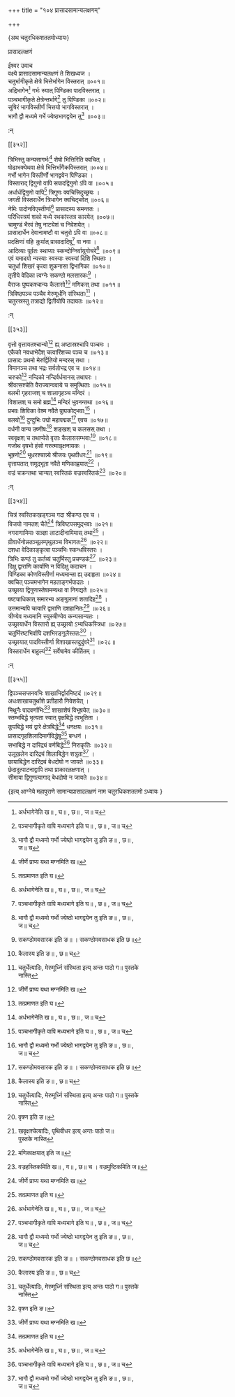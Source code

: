 +++
title = "१०४ प्रासादसामान्यलक्षणम्"

+++

\{अथ चतुरधिकशततमोध्यायः\}

प्रासादलक्षणं  
    
ईश्वर उवाच  
वक्ष्ये प्रासादसामान्यलक्षणं ते शिखध्वज   ।  
चतुर्भागीकृते क्षेत्रे भित्तेर्भागेन विस्तरात् ॥००१॥  
अद्रिभागेन[^३] गर्भः स्यात् पिण्डिका पादविस्तरात्   ।  
पञ्चभागीकृते क्षेत्रेन्तर्भागे[^४] तु पिण्डिका   ॥००२॥  
सुषिरं भागविस्तीर्णं भित्तयो भागविस्तरात् ।  
भागौ द्वौ मध्यमे गर्भे ज्येष्ठभागद्वयेन तु[^५]   ॥००३॥  
    
:न्  
    
[^१]: जीर्णे प्राप्य यथा मग्नमिति ख॥  
    
[^२]: तत्प्रमाणत इति घ॥  
    
[^३]: अर्धभागेनेति ख॥ , घ॥ , छ॥ , ज॥ च  
    
[^४]: पञ्चभागीकृते वापि मध्यभागे इति घ॥ , छ॥ , ज॥ च  
    
[^५]: भागौ द्वौ मध्यमो गर्भो ज्येष्ठो भागद्वयेन तु इति ङ॥ , छ॥ ,  
ज॥ च  

[[३५२]]
    
त्रिभिस्तु कन्यसागर्भः[^१] शेषो भित्तिरिति क्वचित् ।  
षोढाभक्येथवा क्षेत्रे भित्तिर्भागैकविस्तरात् ॥००४॥  
गर्भो भागेन विस्तीर्णो भागद्वयेन पिण्डिका ।  
विस्ताराद् द्विगुणो वापि सपादद्विगुणो ऽपि वा ॥००५॥  
अर्धार्धद्विगुणो वापि[^२] त्रिगुणः क्वचित्त्रिदुच्छ्रयः   ।  
जगती विस्तरार्धेन त्रिभागेन क्वचिद्भवेत् ॥००६॥  
नेमिः पादोनविएस्तीर्णा[^३] प्रासादस्य समन्ततः   ।  
परिधिस्त्रयं शको मध्ये रथकांस्तत्र कारयेत् ॥००७॥  
चामुण्डं भैरवं तेषु नाट्येशं च निवेशयेत्   ।  
प्रासादार्धेन देवानामष्टौ वा चतुरो ऽपि वा ॥००८॥  
प्रदक्षिणां वहिः कुर्यात् प्रासादादिषु[^४] वा नवा   ।  
आदित्याः पूर्वतः स्थाप्याः स्कन्दोग्निर्वायुगोचरे[^५]   ॥००९॥  
एवं यमादयो न्यस्याः स्वस्याः स्वस्यां दिशि स्थिताः   ।  
चतुर्धा शिखरं कृत्वा शुकनासा द्विभागिका ॥०१०॥  
तृतीये वेदिका त्वग्नेः सकण्ठो मलसारकः[^६]   ।  
वैराजः पुष्पकश्चान्यः कैलासो[^७] मणिकस् तथा   ॥०११॥  
त्रिविष्ठपञ्च पञ्चैव मेरुमूर्धनि संस्थिताः[^८]   ।  
चतुरस्रस्तु तत्राद्यो द्वितीयोपि तदायतः ॥०१२॥  
    
:न्  
    
[^१]: त्रिभिस्तु कलसो गर्भ इति ख॥ , छ॥ च  
    
[^२]: अध्यर्धद्विगुणो वापीति घ॥ , ज॥ च  
    
[^३]: पादेन विस्तीर्णा इति घ॥ , ज॥ च  
    
[^४]: प्रासादाद्दिक्षु इति ख॥ , घ॥ , छ॥ , ज॥ च । प्रासादे दिक्षु इति  
ङ॥  
    
[^५]: स्कन्दोग्निर्वामगोचरे इति क॥  
    
[^६]: सकण्ठोमवसारक इति ङ॥ । सकण्ठोमवसाधक इति छ॥  
    
[^७]: कैलास्य इति ङ॥ , छ॥ च  
    
[^८]: चतुर्धेत्यादिः, मेरुमूर्ध्नि संस्थिता इत्य् अन्तः पाठो ग॥ पुस्तके  
नास्ति  

[[३५३]]
    
वृत्तो वृत्तायतश्चान्यो[^१] ह्य् अष्टास्रश्चापि पञ्चमः   ।  
एकैको नवधाभेदैश् चत्वारिंशच्च पञ्च च ॥०१३॥  
प्रासादः प्रथमो मेरुर्द्वितियो मन्दरस् तथा ।  
विमानञ्च तथा भद्रः सर्वतोभद्र एव च ॥०१४॥  
चरुको[^२] नन्दिको नन्दिर्वर्धमानस् तथापरः ।  
श्रीवत्सश्चेति वैराज्यान्ववाये च समुत्थिताः ॥०१५॥  
बलभी गृहराजश् च शालागृहञ्च मन्दिरं ।  
विशालश् च समो ब्रह्म[^३] मन्दिरं भुवनन्तथा ॥०१६॥  
प्रभवः शिविका वेश्म नवैते पुष्पकोद्भवाः[^४]   ।  
बलयो[^५] दुन्दुभिः पद्मो महापद्मक[^६] एवच ॥०१७॥  
वर्धनी वान्य उष्णीषः[^७] शङ्खश् च कलसस् तथा   ।  
स्ववृक्षश् च तथाप्येते वृत्ताः कैलाससम्भवाः[^८]   ॥०१८॥  
गजोथ वृषभो हंसो गरुत्मान्नृक्षनायकः   ।  
भूषणो[^९] भूधरश्चान्न्ये श्रीजयः पृथवीधरः[^१०]   ॥०१९॥  
वृत्तायतात् समुद्भूता नवैते मणिकाह्वयात्[^११] ।  
वज्रं चक्रन्तथा चान्यत् स्वस्तिकं वज्रस्वस्तिकं[^१२]   ॥०२०॥  
    
:न्  
    
[^१]: चतुर्वृत्तायतश्चान्य इति घ॥  
    
[^२]: रुचका इति क॥  
    
[^३]: विशालश् च मनो ब्रह्मेति ख॥ , घ॥ च । विशालश् च तथा ब्रह्मेति  
ग॥  
    
[^४]: पणव इति ज॥  
    
[^५]: महापद्मश् च इति क॥  
    
[^६]: शकुनी चास्य उष्णीष इति ज॥  
    
[^८]: वर्धनीत्यादिः, कैलाससम्भवा इत्य् अन्तः पाठो छ॥ पुस्तके  
नास्ति  
    
[^९]: वृषण इति ङ॥  
    
[^१०]: खवृक्षश्चेत्यादिः, पृथिवीधर इत्य् अन्तः पाठो ज॥  
पुस्तके नास्ति  
    
[^११]: मणिकाक्षयात् इति ज॥  
    
[^१२]: वज्रहस्तिकमिति ख॥ , ग॥ , छ॥ च । वज्रमुष्टिकमिति ज॥  

[[३५४]]
    
चित्रं स्वस्तिकखड्गञ्च गदा श्रीकण्ठ एव च ।  
विजयो नामतश् चैते[^१] त्रिविष्टपसमुद्भवाः ॥०२१॥  
नगराणामिमाः सञ्ज्ञा लाटादीनामिमास् तथा[^२]   ।  
ग्रीवार्धेनोन्नतञ्चूलम्पृथुलञ्च विभागतः[^३]   ॥०२२॥  
दशधा वेदिकाङ्कृत्वा पञ्चभिः स्कन्धविस्तरः   ।  
त्रिभिः कण्ठं तु कर्तव्यं चतुर्भिस्तु प्रचण्डकं[^४]   ॥०२३॥  
दिक्षु द्वाराणि कार्याणि न विदिक्षु कदाचन ।  
पिण्डिका कोणविस्तीर्णा मध्यमान्ता ह्य् उदाहृता   ॥०२४॥  
क्वचित् पञ्चमभागेन महताङ्गर्भपादतः ।  
उच्छ्राया द्विगुणास्तेषामन्यथा वा निगद्यते ॥०२५॥  
षष्ट्याधिकात् समारभ्य अङ्गुलानां शतादिह[^५]   ।  
उत्तमान्यपि चत्वारि द्वाराणि दशहानितः[^६] ॥०२६॥  
त्रीण्येव मध्यमानि स्युस्त्रीण्येव कन्यसान्यतः   ।  
उच्छ्रायार्धेन विस्तारो ह्य् उच्छ्रायो ऽभ्यधिकस्त्रिधा ॥०२७॥  
चतुर्भिरष्टभिर्वापि दशभिरङ्गुलैस्ततः[^७] ।  
उच्छ्रायात् पादविस्तीर्णा विशाखास्तदुदुंवरे[^८]   ॥०२८॥  
विस्तरार्धेन बाहुल्यं[^९] सर्वेषामेव कीर्तितम् ।  
    
:न्  
    
[^१]: विजयो नायकश् चैते इति ग॥  
    
[^२]: नटादीनामिमास्तथेति ख॥ , ङ॥ च । नाट्यादीनामिमास्तथेति  
ग॥ , घ॥, छ॥ च । नादादीनामिमास्तथेति ज॥  
    
[^३]: पृथुलं स्वत्रिभागत इति ख॥ , घ॥ , छ॥ च । पृथुसमुद्रभागत इति  
ङ॥  
    
[^४]: चतुर्भिस्तु तदण्डकमिति ख॥ , ग॥ च । चतुर्भिः कृतदण्डकमिति  
ज॥  
    
[^५]: षष्ट्याधिकांशमारभ्य अङ्गुलानां शताधिकमिति  
ज॥  
    
[^६]: उत्तमान्यपि चत्वारि चत्वारि दशहानित इति ज॥  
    
[^७]: दशभिर्वा गुणैः शुभ इति छ॥  
    
[^८]: विशाखास्थे त्वडुम्बरे इति छ॥ च  
    
[^९]: विशुद्धेन तु वाहुल्यमिति ख॥ । विस्तरार्धेन वा हन्यादिति झ॥ ।  
विस्तरार्धेन बहुल्यमिति ज॥  

[[३५५]]
    
द्विपञ्चसप्तनवभिः शाखाभिर्द्वारमिष्टदं   ॥०२९॥  
अधःशाखाचतुर्थांशे प्रतीहारौ निवेशयेत् ।  
मिथुनैः पादवर्णाभिः[^१] शाखाशेषं विभूषयेत्   ॥०३०॥  
स्तम्भबिद्धे भृत्यता स्यात् वृक्षबिद्धे त्वभूतिता   ।  
कूपबिद्धे भयं द्वारे क्षेत्रबिद्धे[^२] धनक्षयः   ॥०३१॥  
प्रासादगृहशिलादिमार्गविद्धेषु[^३] बन्धनं ।  
सभाबिद्धे न दारिद्र्यं वर्णबिद्धे[^४] निराकृतिः   ॥०३२॥  
उलूखलेन दारिद्र्यं शिलाबिद्धेन शत्रुता[^५] ।  
छायाबिद्धेन दारिद्र्यं बेधदोषो न जायते ॥०३३॥  
छेदादुत्पाटनाद्वापि तथा प्राकारलक्षणात् ।  
सीमाया द्विगुणत्यागाद् बेधदोषो न जायते ॥०३४॥

\{इत्य् आग्नेये महापुराणे सामान्यप्रासादलक्षणं नाम चतुरधिकशततमो ऽध्यायः  }
    